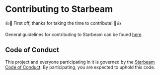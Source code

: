 # Contributing to Starbeam

:+1::tada: First off, thanks for taking the time to contribute! :tada::+1:

General guidelines for contributing to Starbeam can be found [here](https://github.com/starbeamjs/.github/blob/main/CONTRIBUTING.md).

## Code of Conduct

This project and everyone participating in it is governed by the [Starbeam Code of Conduct](https://github.com/starbeamjs/.github/blob/main/CODE_OF_CONDUCT.md). By participating, you are expected to uphold this code.
